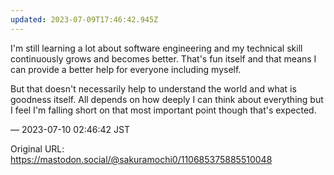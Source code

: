 ```yaml
---
updated: 2023-07-09T17:46:42.945Z
---
```


<p>I&#39;m still learning a lot about software engineering and my technical skill continuously grows and becomes better. That&#39;s fun itself and that means I can provide a better help for everyone including myself.</p><p>But that doesn&#39;t necessarily help to understand the world and what is goodness itself. All depends on how deeply I can think about everything but I feel I&#39;m falling short on that most important point though that&#39;s expected.</p>

&mdash; 2023-07-10 02:46:42 JST

Original URL: https://mastodon.social/@sakuramochi0/110685375885510048
